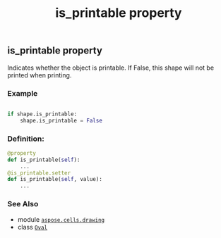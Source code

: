 ﻿---
title: is_printable property
second_title: Aspose.Cells for Python via .NET API References
description: 
type: docs
weight: 620
url: /aspose.cells.drawing/oval/is_printable/
is_root: false
---

## is_printable property


Indicates whether the object is printable.
If False, this shape will not be printed when printing.

### Example 


```python

if shape.is_printable:
    shape.is_printable = False

```
### Definition:
```python
@property
def is_printable(self):
    ...
@is_printable.setter
def is_printable(self, value):
    ...
```

### See Also
* module [`aspose.cells.drawing`](../../)
* class [`Oval`](/cells/python-net/aspose.cells.drawing/oval)
